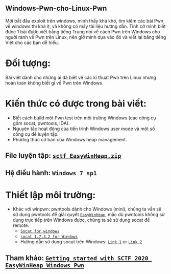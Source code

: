 Windows-Pwn-cho-Linux-Pwn
-

Mới bắt đầu exploit trên windows, mình thấy khá khó, tìm kiếm các bài Pwn về windows thì khá ít, và không có mấy tài liệu hướng dẫn. Tình cờ mình biết được 1 bài được viết bằng tiếng Trung nói về cách Pwn trên Windows cho người rành về Pwn trên Linux, nên giờ mình dựa vào đó và viết lại bằng tiếng Việt cho các bạn dễ hiểu.


# Đối tượng:
Bài viết dành cho những ai đã biết về các kĩ thuật Pwn trên Linux nhưng hoàn toàn không biết gì về Pwn trên Windows. 
# Kiến thức có được trong bài viết:
+ Biết cách build một Pwn test trên môi trường Windows (các công cụ gồm socat, pwntools, IDA).
+ Nguyên tắc hoạt động của tiến trình Windows user mode và một số công cụ để luyện tập.
+ Phương thức cơ bản của Windows heap management.

## File luyện tập: [`sctf_EasyWinHeap.zip`](sctf_EasyWinHeap.zip)
## Hệ điều hành: `Windows 7 sp1`
# Thiết lập môi trường:
+ Khác với winpwn: pwntools dành cho Windows (mini), chúng ta vẫn sẽ sử dụng pwntools để giải quyết [`EasyWinHeap`](sctf_EasyWinHeap.zip), mặc dù pwntools không sử dụng trực tiếp trên Windows được, chúng ta sẽ sử dụng socat để remote.
  + [`Socat for windows`](https://sourceforge.net/projects/unix-utils/files/socat/1.7.3.2/)
  + [`socat 1.7.3.2 for Windows`](https://www.cybercircuits.co.nz/web/blog/socat-1-7-3-2-for-windows)
  + Hướng dẫn sử dụng socat trên Windows: [`Link 1`](https://github.com/datntsec/H-ng-d-n-s-d-ng-socat-tr-n-windows) or [`Link 2`](https://juejin.im/post/6844903954438963207)




## Tham khảo: [`Getting started with SCTF 2020 EasyWinHeap Windows Pwn`](https://xuanxuanblingbling.github.io/ctf/pwn/2020/07/09/winpwn/?fbclid=IwAR1goy2nYXxkLKbq_cayyHaBtAEZSb2PsIj2ly7Km3zOjWBHQkhxR7zML5E)
